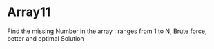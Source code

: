 # Array11
Find the missing Number in the array : ranges from 1 to N, Brute force, better and optimal Solution
